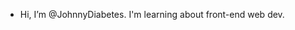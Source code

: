 - Hi, I’m @JohnnyDiabetes. I'm learning about front-end web dev.

<!---
JohnnyDiabetes/JohnnyDiabetes is a ✨ special ✨ repository because its `README.md` (this file) appears on your GitHub profile.
You can click the Preview link to take a look at your changes.
--->
